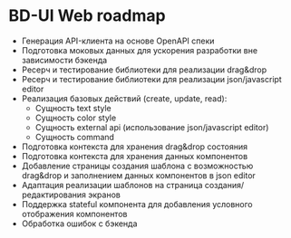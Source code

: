# BD-UI Web roadmap

- Генерация API-клиента на основе OpenAPI спеки
- Подготовка моковых данных для ускорения разработки вне зависимости бэкенда
- Ресерч и тестирование библиотеки для реализации drag&drop
- Ресерч и тестирование библиотеки для реализации json/javascript editor
- Реализация базовых действий (create, update, read):
  - Сущность text style
  - Сущность color style
  - Сущность external api (использование json/javascript editor)
  - Сущность command
- Подготовка контекста для хранения drag&drop состояния
- Подготовка контекста для хранения данных компонентов
- Добавление страницы создания шаблона с возможностью drag&drop и заполнением данных компонентов в json editor
- Адаптация реализации шаблонов на страница создания/редактирования экранов
- Поддержка stateful компонента для добавления условного отображения компонентов
- Обработка ошибок с бэкенда
